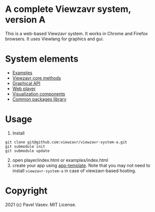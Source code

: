 # A complete Viewzavr system, version A

This is a web-based Viewzavr system. It works in Chrome and Firefox browsers. It uses Viewlang for graphics and gui.

# System elements

* [Examples](./examples/)
* [Viewzavr core methods](./lib/viewzavr-core/)
* [Graphical API](./graphical-api/)
* [Web player](./player)
* [Visualization components](./lib/visualization-components)
* [Common packages library](./lib/library-one)

# Usage

1. Install
```
git clone git@github.com:viewzavr/viewzavr-system-a.git
git submodule init
git submodule update
```
2. open player/index.html or examples/index.html
3. create your app using [app-template](https://github.com/viewzavr/vr-app-template).
Note that you may not need to install `viewzavr-system-a` in case of viewzavr-based hosting.

# Copyright

2021 (c) Pavel Vasev. MIT License.
